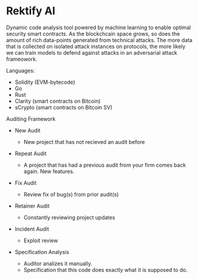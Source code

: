# Rektify AI
Dynamic code analysis tool powered by machine learning to enable optimal security smart contracts. As the blockchcain space grows, so does the amount of rich data-points generated from technical attacks. The more data that is collected on isolated attack instances on protocols, the more likely we can train models to defend against attacks in an adversarial attack frameowork.

Languages: 
- Solidity (EVM-bytecode)
- Go
- Rust
- Clarity (smart contracts on Bitcoin)
- sCrypto (smart contracts on Bitcoin SV)

Auditing Framework
- New Audit
  - New project that has not recieved an audit before
- Repeat Audit
  - A project that has had a previous audit from your firm comes back again. New features.
- Fix Audit
  - Review fix of bug(s) from prior audit(s)
- Retainer Audit
  - Constantly reviewing project updates
- Incident Audit
  - Exploit review

- Specification Analysis
  - Auditor analizes it manually.
  - Specification that this code does exactly what it is supposed to do.
